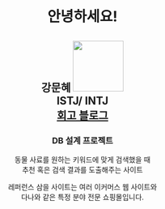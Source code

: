 
<center>

# 안녕하세요!

## 강문혜 <img src="https://th.bing.com/th/id/OIP.ckiLC1RCF8LZ28gFUeXlPgHaHR?pid=ImgDet&rs=1" width= "100px" left="30p"> <br> ISTJ/ INTJ <br> [회고 블로그](https://docc.tistory.com)

### DB 설계 프로젝트

동물 사료를 원하는 키워드에 맞게 검색했을 때 <br> 추천 혹은 검색 결과를 도출해주는 사이트 

레퍼런스 삼을 사이트는 여러 이커머스 웹 사이트와 <br>다나와 같은 특정 분야 전문 쇼핑몰입니다.

</center>